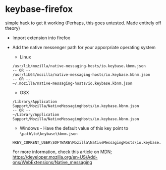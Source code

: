# keybase-firefox
simple hack to get it working (Perhaps, this goes untested. Made entirely off theory)

* Import extension into firefox
* Add the native messenger path for your apporpriate operating system
	* Linux

	```
	/usr/lib/mozilla/native-messaging-hosts/io.keybase.kbnm.json
	-- OR --
	/usr/lib64/mozilla/native-messaging-hosts/io.keybase.kbnm.json
	-- OR --
	~/.mozilla/native-messaging-hosts/io.keybase.kbnm.json
	```

	* OSX

	```
	/Library/Application Support/Mozilla/NativeMessagingHosts/io.keybase.kbnm.json
	-- OR -- 
	~/Library/Application Support/Mozilla/NativeMessagingHosts/io.keybase.kbnm.json
	```

	* Windows - Have the default value of this key point to `\path\to\keybase\kbnm.json`

	```
	HKEY_CURRENT_USER\SOFTWARE\Mozilla\NativeMessagingHosts\io.keybase.kbnm
	```

	For more information, check this article on MDN; https://developer.mozilla.org/en-US/Add-ons/WebExtensions/Native_messaging
